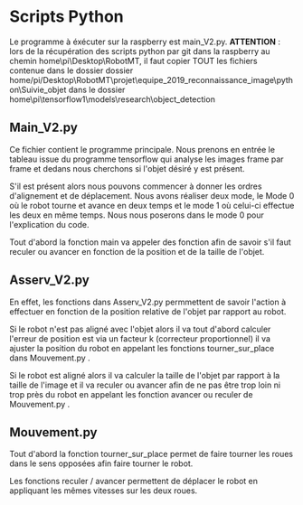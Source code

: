 # Scripts Python

Le programme à éxécuter sur la raspberry est main_V2.py.
__ATTENTION__ : lors de la récupération des scripts python par git dans la raspberry au chemin home\pi\Desktop\RobotMT, il faut copier TOUT les fichiers contenue dans le dossier dossier home/pi/Desktop\RobotMT\projet\equipe_2019_reconnaissance_image\python\Suivie_objet dans le dossier home\pi\tensorflow1\models\research\object_detection

## Main_V2.py

Ce fichier contient le programme principale.
Nous prenons en entrée le tableau issue du programme tensorflow qui analyse les images frame par frame et dedans nous cherchons si l'objet désiré y est présent.

S'il est présent alors nous pouvons commencer à donner les ordres d'alignement et de déplacement. Nous avons réaliser deux mode, le Mode 0 où le robot tourne et avance en deux temps et le mode 1 où celui-ci effectue les deux en même temps. Nous nous poserons dans le mode 0 pour l'explication du code.

Tout d'abord la fonction main va appeler des fonction afin de savoir s'il faut reculer ou avancer en fonction de la position et de la taille de l'objet.

## Asserv_V2.py

En effet, les fonctions dans Asserv_V2.py permmettent de savoir l'action à effectuer en fonction de la position relative de l'objet par rapport au robot.

Si le robot n'est pas aligné avec l'objet alors il va tout d'abord calculer l'erreur de position est via un facteur k (correcteur proportionnel) il va ajuster la position du robot en appelant les fonctions tourner_sur_place dans Mouvement.py .

Si le robot est aligné alors il va calculer la taille de l'objet par rapport à la taille de l'image et il va reculer ou avancer afin de ne pas être trop loin ni trop près du robot en appelant les fonction avancer ou reculer de Mouvement.py .

## Mouvement.py

Tout d'abord la fonction tourner_sur_place permet de faire tourner les roues dans le sens opposées afin faire tourner le robot.

Les fonctions reculer / avancer permettent de déplacer le robot en appliquant les mêmes vitesses sur les deux roues.

